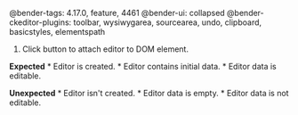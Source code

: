 @bender-tags: 4.17.0, feature, 4461
@bender-ui: collapsed
@bender-ckeditor-plugins: toolbar, wysiwygarea, sourcearea, undo, clipboard, basicstyles, elementspath

1. Click button to attach editor to DOM element.

  **Expected**
    * Editor is created.
    * Editor contains initial data.
    * Editor data is editable.

  **Unexpected**
    * Editor isn't created.
    * Editor data is empty.
    * Editor data is not editable.
